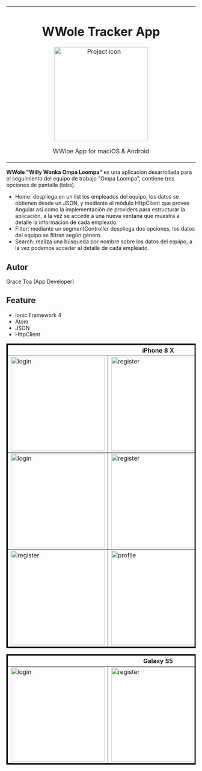 <table align="center"><tr><td align="center" width="9999">

# WWole Tracker App

<img src="https://user-images.githubusercontent.com/10947013/97070511-33700d00-15d9-11eb-99cf-f223f4126928.jpeg" align="center" width="250" alt="Project icon">

WWloe App for maciOS & Android
</td></tr></table>

 <strong>WWole "Willy Wonka Ompa Loompa"</strong> es una aplicación desarrollada para el seguimiento del equipo de trabajo "Ompa Loompa", contiene tres opciones de pantalla (tabs).
 - Home: despliega en un list los empleados del equipo, los datos se obtienen desde un JSON, y mediante el módulo HttpClient que provee Angular así como la implementación de providers para estructurar la aplicación, a la vez se accede a una nueva ventana que muestra a detalle la información de cada empleado.
 - Filter: mediante un segmentController despliega dos opciones, los datos del equipo se filtran según género.
 - Search: realiza una búsqueda por nombre sobre los datos del equipo, a la vez podemos acceder al detalle de cada empleado.
 
 
## Autor
Grace Toa  (App Developer)

## Feature
- Ionic Framework 4
- Atom
- JSON 
- HttpClient

<table border="3" bordercolor="black" align="center">
    <tr>
        <th colspan="3">iPhone 8 X </th> 
    </tr>
    <tr>
        <td><img src="https://user-images.githubusercontent.com/10947013/96990440-678af580-1527-11eb-8453-fbb7b31ad03a.png"             width="250" alt="login"></td>
        <td><img src="https://user-images.githubusercontent.com/10947013/96990825-ea13b500-1527-11eb-8edd-00ddb727a9bb.png"             width="250" alt="register"></td>
        <td><img src="https://user-images.githubusercontent.com/10947013/96990900-01eb3900-1528-11eb-8173-e5333bc5805b.png"              width="250" alt="profile"></td>      
    </tr>
        <tr>
        <td><img src="https://user-images.githubusercontent.com/10947013/96990700-b9cc1680-1527-11eb-89f2-5603a1960248.png"             width="250" alt="login"></td>
        <td><img src="https://user-images.githubusercontent.com/10947013/96991075-3828b880-1528-11eb-9386-4a82d83615cf.png"             width="250" alt="register"></td>
    </tr>
     <tr>
         <td><img src="https://user-images.githubusercontent.com/10947013/96992151-c3ef1480-1529-11eb-9ed0-7ca18ec46a2a.png"             width="250" alt="register"></td> 
         <td><img src="https://user-images.githubusercontent.com/10947013/96991656-12e87a00-1529-11eb-9288-16c1c7747f84.png"              width="250" alt="profile"></td> 
        <td><img src="https://user-images.githubusercontent.com/10947013/96992289-f567e000-1529-11eb-8aac-ee75607b221d.png"             width="250" alt="login"></td> 
    </tr>
 
</table>


<table border="3" bordercolor="black" align="center">
    <tr>
        <th colspan="3">Galaxy S5 </th> 
    </tr>
    <tr>
        <td><img src="https://user-images.githubusercontent.com/10947013/97070731-f278f800-15da-11eb-8bbb-90a3db5b6daa.png"             width="250" alt="login"></td>
        <td><img src="https://user-images.githubusercontent.com/10947013/97070742-0d4b6c80-15db-11eb-8b6d-094ec4bde8cd.png"             width="250" alt="register"></td>
        <td><img src="https://user-images.githubusercontent.com/10947013/97070754-26541d80-15db-11eb-81ca-6edc01499c4e.png"              width="250" alt="profile"></td>      
    </tr>
      
</table>







 
